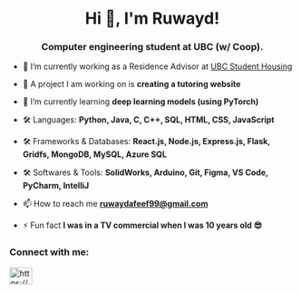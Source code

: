 <h1 align="center">Hi 👋, I'm Ruwayd!</h1>
<h3 align="center">Computer engineering student at UBC (w/ Coop).</h3>

- 🔭 I’m currently working as a Residence Advisor at [UBC Student Housing](https://vancouver.housing.ubc.ca/residence-life/meet-the-team/)

- 🔭 A project I am working on is **creating a tutoring website**

- 🌱 I’m currently learning **deep learning models (using PyTorch)**

- 🛠️ Languages: **Python, Java, C, C++, SQL, HTML, CSS, JavaScript**

- 🛠️ Frameworks & Databases: **React.js, Node.js, Express.js, Flask, Gridfs, MongoDB, MySQL, Azure SQL**

- 🛠️ Softwares & Tools: **SolidWorks, Arduino, Git, Figma, VS Code, PyCharm, IntelliJ**

- 📫 How to reach me **ruwaydafeef99@gmail.com**

- ⚡ Fun fact **I was in a TV commercial when I was 10 years old 😎**

<h3 align="left">Connect with me:</h3>
<p align="left">
<a href="https://linkedin.com/in/https://www.linkedin.com/in/mir-ruwayd-afeef/" target="blank"><img align="center" src="https://raw.githubusercontent.com/rahuldkjain/github-profile-readme-generator/master/src/images/icons/Social/linked-in-alt.svg" alt="https://www.linkedin.com/in/mir-ruwayd-afeef/" height="30" width="40" /></a>
</p>

<!--
**ruwayd99/ruwayd99** is a ✨ _special_ ✨ repository because its `README.md` (this file) appears on your GitHub profile.

Here are some ideas to get you started:

- 🔭 I’m currently working on ...
- 🌱 I’m currently learning ...
- 👯 I’m looking to collaborate on ...
- 🤔 I’m looking for help with ...
- 💬 Ask me about ...
- 📫 How to reach me: ...
- 😄 Pronouns: ...
- ⚡ Fun fact: ...
-->
